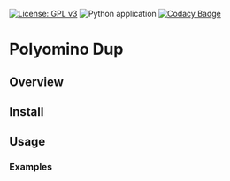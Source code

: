 [![License: GPL v3](https://img.shields.io/badge/License-GPLv3-blue.svg)](https://www.gnu.org/licenses/gpl-3.0)
![Python application](https://github.com/ASLeonard/duplication/workflows/Python%20application/badge.svg)
[![Codacy Badge](https://api.codacy.com/project/badge/Grade/e64e2359118d4555ae6916c9e5d540a4)](https://www.codacy.com?utm_source=github.com&amp;utm_medium=referral&amp;utm_content=ASLeonard/duplication&amp;utm_campaign=Badge_Grade)

# Polyomino Dup

## Overview

## Install

## Usage

### Examples

